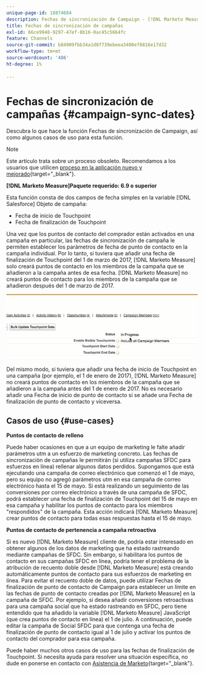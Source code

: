 ```yaml
---
unique-page-id: 18874684
description: Fechas de sincronización de Campaign - [!DNL Marketo Measure]
title: Fechas de sincronización de campañas
exl-id: 66ce9948-9297-47ef-8b16-0ac45c5664fc
feature: Channels
source-git-commit: b84909fbb34a1d8f739ebeea3400ef8816e17d32
workflow-type: tm+mt
source-wordcount: '486'
ht-degree: 1%

---
```


# Fechas de sincronización de campañas {#campaign-sync-dates}

Descubra lo que hace la función Fechas de sincronización de Campaign, así como algunos casos de uso para esta función.

>[!NOTE]
>
>Este artículo trata sobre un proceso obsoleto. Recomendamos a los usuarios que utilicen [proceso en la aplicación nuevo y mejorado](/help/channel-tracking-and-setup/offline-channels/custom-campaign-sync.md){target="_blank"}.

**[!DNL Marketo Measure]Paquete requerido: 6.9 o superior**

Esta función consta de dos campos de fecha simples en la variable [!DNL Salesforce] Objeto de campaña:

* Fecha de inicio de Touchpoint
* Fecha de finalización de Touchpoint

Una vez que los puntos de contacto del comprador están activados en una campaña en particular, las fechas de sincronización de campaña le permiten establecer los parámetros de fecha de punto de contacto en la campaña individual. Por lo tanto, si tuviera que añadir una fecha de finalización de Touchpoint del 1 de marzo de 2017, [!DNL Marketo Measure] solo creará puntos de contacto en los miembros de la campaña que se añadieron a la campaña antes de esa fecha. [!DNL Marketo Measure] no creará puntos de contacto para los miembros de la campaña que se añadieron después del 1 de marzo de 2017.

![](assets/1.gif)

Del mismo modo, si tuviera que añadir una fecha de inicio de Touchpoint en una campaña (por ejemplo, el 1 de enero de 2017), [!DNL Marketo Measure] no creará puntos de contacto en los miembros de la campaña que se añadieron a la campaña antes del 1 de enero de 2017. No es necesario añadir una Fecha de inicio de punto de contacto si se añade una Fecha de finalización de punto de contacto y viceversa.

## Casos de uso {#use-cases}

**Puntos de contacto de relleno**

Puede haber ocasiones en que a un equipo de marketing le falte añadir parámetros utm a un esfuerzo de marketing concreto. Las fechas de sincronización de campañas le permitirán (si utiliza campañas SFDC para esfuerzos en línea) rellenar algunos datos perdidos. Supongamos que está ejecutando una campaña de correo electrónico que comenzó el 1 de mayo, pero su equipo no agregó parámetros utm en esa campaña de correo electrónico hasta el 15 de mayo. Si está realizando un seguimiento de las conversiones por correo electrónico a través de una campaña de SFDC, podrá establecer una fecha de finalización de Touchpoint del 15 de mayo en esa campaña y habilitar los puntos de contacto para los miembros &quot;respondidos&quot; de la campaña. Esta acción indicará [!DNL Marketo Measure] crear puntos de contacto para todas esas respuestas hasta el 15 de mayo.

**Puntos de contacto de pertenencia a campaña retroactiva**

Si es nuevo [!DNL Marketo Measure] cliente de, podría estar interesado en obtener algunos de los datos de marketing que ha estado rastreando mediante campañas de SFDC. Sin embargo, si habilitara los puntos de contacto en sus campañas SFDC en línea, podría tener el problema de la atribución de recuento doble desde [!DNL Marketo Measure] está creando automáticamente puntos de contacto para sus esfuerzos de marketing en línea. Para evitar el recuento doble de datos, puede utilizar Fechas de finalización de punto de contacto de Campaign para establecer un límite en las fechas de punto de contacto creadas por [!DNL Marketo Measure] en la campaña de SFDC. Por ejemplo, si desea añadir conversiones retroactivas para una campaña social que ha estado rastreando en SFDC, pero tiene entendido que ha añadido la variable [!DNL Marketo Measure] JavaScript (que crea puntos de contacto en línea) el 1 de julio. A continuación, puede editar la campaña de Social SFDC para que contenga una fecha de finalización de punto de contacto igual al 1 de julio y activar los puntos de contacto del comprador para esa campaña.

Puede haber muchos otros casos de uso para las fechas de finalización de Touchpoint. Si necesita ayuda para resolver una situación específica, no dude en ponerse en contacto con [Asistencia de Marketo](https://nation.marketo.com/t5/support/ct-p/Support){target="_blank"}.
